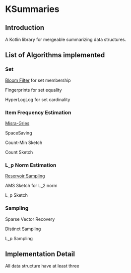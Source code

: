 # KSummaries

## Introduction

A Kotlin library for mergeable summarizing data structures.

## List of Algorithms implemented

### Set

[Bloom Filter](https://en.wikipedia.org/wiki/Bloom_filter) for set membership

Fingerprints for set equality

HyperLogLog for set cardinality

### Item Frequency Estimation

[Misra-Gries](https://people.csail.mit.edu/rrw/6.045-2019/encalgs-mg.pdf)

SpaceSaving

Count-Min Sketch

Count Sketch

### L_p Norm Estimation

[Reservoir Sampling](https://en.wikipedia.org/wiki/Reservoir_sampling)

AMS Sketch for L_2 norm

L_p Sketch 

### Sampling

Sparse Vector Recovery

Distinct Sampling

L_p Sampling

## Implementation Detail

All data structure have at least three  



